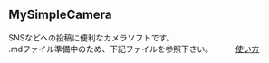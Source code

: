 ## MySimpleCamera
SNSなどへの投稿に便利なカメラソフトです。  
.mdファイル準備中のため、下記ファイルを参照下さい。  　  　
[使い方](/app/リリース/MySimpleCamera説明書_160529.xlsx)

